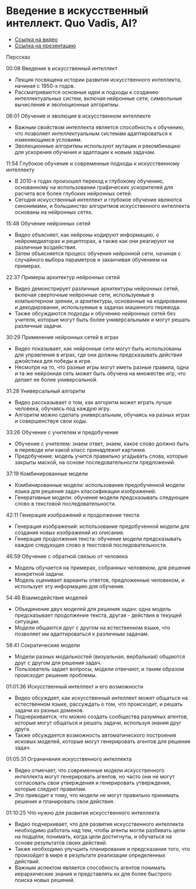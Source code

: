 # Введение в искусственный интеллект. Quo Vadis, AI?

* [Ссылка на видео](https://www.youtube.com/watch?v=y7bf0Kk46UU)
* [Ссылка на презентацию](https://drive.google.com/file/d/14Yc3dRmn87m_SSQbSMVOPfZi3Yt_1KYP/view?usp=sharing)

Перссказ

00:08 Введение в искусственный интеллект

* Лекция посвящена истории развития искусственного интеллекта, начиная с 1950-х годов.
* Рассматриваются основные идеи и подходы к созданию интеллектуальных систем, включая нейронные сети, символьные вычисления и эволюционные алгоритмы.

06:01 Обучение и эволюция в искусственном интеллекте

* Важным свойством интеллекта является способность к обучению, что позволяет интеллектуальным системам адаптироваться к изменяющимся условиям.
* Эволюционные алгоритмы используют мутации и рекомбинацию для ускорения обучения и адаптации к новым задачам.

11:54 Глубокое обучение и современные подходы к искусственному интеллекту

* В 2010-х годах произошел переход к глубокому обучению, основанному на использовании графических ускорителей для расчета все более глубоких нейронных сетей.
* Сегодня искусственный интеллект и глубокое обучение являются синонимами, и большинство алгоритмов искусственного интеллекта основаны на нейронных сетях.

15:48 Обучение нейронных сетей

* Видео объясняет, как нейроны кодируют информацию, о нейромедиаторах и рецепторах, а также как они реагируют на различные воздействия.
* Затем объясняется процесс обучения нейронной сети, начиная с случайного выбора параметров и заканчивая обучением на примерах.

22:37 Примеры архитектур нейронных сетей

* Видео демонстрирует различные архитектуры нейронных сетей, включая сверточные нейронные сети, используемые в компьютерном зрении, и архитектуры, основанные на кодировании и декодировании, используемые в задачах машинного перевода.
* Также обсуждаются подходы к обучению нейронных сетей без учителя, которые могут быть более универсальными и могут решать различные задачи.

30:29 Применение нейронных сетей в играх

* Видео показывает, как нейронные сети могут быть использованы для управления в играх, где они должны предсказывать действия джойстика для победы в игре.
* Несмотря на то, что разные игры могут иметь разные правила, одна и та же нейронная сеть может быть обучена на множестве игр, что делает ее более универсальной.

31:28 Универсальный алгоритм

* Видео рассказывает о том, как алгоритм может играть лучше человека, обучаясь под каждую игру.
* Алгоритм можно сделать универсальным, обучаясь на разных играх и совершенствуя свои ходы.

33:26 Обучение с учителем и предобучение

* Обучение с учителем: знаем ответ, знаем, какое слово должно быть в переводе или какой класс принадлежит картинке.
* Предобучение: модель учится правильно угадывать слова, которые закрыты маской, на основе последовательности предложений.

37:19 Комбинированные модели

* Комбинированные модели: использование предобученной модели языка для решения задач классификации изображений.
* Генеративные модели: обучение модели предсказывать следующее слово в текстовой последовательности.

42:11 Генерация изображений и продолжение текста

* Генерация изображений: использование предобученной модели для создания новых изображений из описания.
* Генерация продолжения текста: обучение модели предсказывать каждое следующее слово в текстовой последовательности.

46:59 Обучение с обратной связью от человека

* Модель обучается на примерах, собранных человеком, для решения конкретной задачи.
* Модель оценивает варианты ответов, предложенные человеком, и использует эту информацию для обучения.

54:46 Взаимодействие моделей

* Объединение двух моделей для решения задач: одна модель предсказывает продолжение текста, другая - действия в текущей ситуации.
* Модели общаются друг с другом на естественном языке, что позволяет им адаптироваться к различным задачам.

58:41 Сократические модели

* Модели разных модальностей (визуальная, вербальная) общаются друг с другом для решения задач.
* Пользователь задает вопросы, модели отвечают, и таким образом происходит решение проблемы.

01:01:36 Искусственный интеллект и его возможности

* Видео обсуждает, как искусственный интеллект может общаться на естественном языке, рассуждать о том, что происходит, и решать задачи из разных доменов.
* Подчеркивается, что можно создать сообщества разумных агентов, которые могут общаться и решать задачи, используя знания друг друга.
* Также обсуждается возможность автоматического построения исковых моделей, которые могут генерировать агентов для решения задач.

01:05:31 Ограничения искусственного интеллекта

* Видео отмечает, что современные модели искусственного интеллекта могут генерировать агентов, но часто они не могут согласовать свои утверждения и генерировать утверждения, которые следуют правилам.
* Это приводит к тому, что модели не могут правильно принимать решения и планировать свои действия.

01:10:25 Что нужно для развития искусственного интеллекта

* Видео подчеркивает, что для развития искусственного интеллекта необходимо работать над тем, чтобы агенты могли разбивать цели на подцели, понимать, когда цели достигнуты, и обучаться на основе результатов своих действий.
* Также необходимо улучшить планирование и предсказание того, что произойдет в мире в результате реализации определенных действий.
* Важным аспектом является способность агентов понимать иерархические знания и представлять их для более быстрого поиска новых решений.

